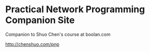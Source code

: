 Practical Network Programming Companion Site
============================================

Companion to Shuo Chen's course at boolan.com

http://chenshuo.com/pnp
